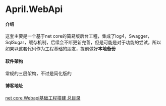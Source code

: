 # April.WebApi

#### 介绍
这套主要是一个基于net core的简易版后台工程，集成了log4，Swagger，SqlSugar，缓存机制，后续会不断更新完善，但是可能是对于功能的尝试，所以如果以这套代码作为工程基础的朋友，提前做好**本地备份**

#### 软件架构
常规的三层架构，不过是简化版的


#### 博客地址

[net core Webapi基础工程搭建 总目录](https://blog.csdn.net/weixin_44518486/article/details/96482846)

